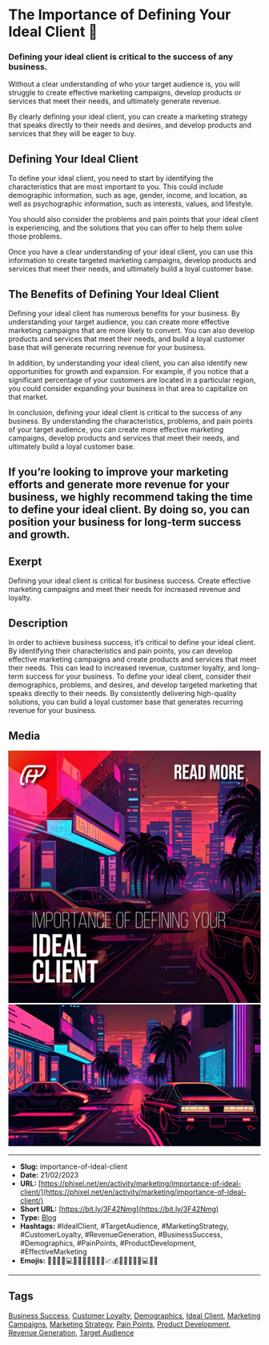 # The Importance of Defining Your Ideal Client 🤝
### Defining your ideal client is critical to the success of any business.

Without a clear understanding of who your target audience is, you will struggle to create effective marketing campaigns, develop products or services that meet their needs, and ultimately generate revenue.

By clearly defining your ideal client, you can create a marketing strategy that speaks directly to their needs and desires, and develop products and services that they will be eager to buy.

## Defining Your Ideal Client

To define your ideal client, you need to start by identifying the characteristics that are most important to you. This could include demographic information, such as age, gender, income, and location, as well as psychographic information, such as interests, values, and lifestyle.

You should also consider the problems and pain points that your ideal client is experiencing, and the solutions that you can offer to help them solve those problems.

Once you have a clear understanding of your ideal client, you can use this information to create targeted marketing campaigns, develop products and services that meet their needs, and ultimately build a loyal customer base.

## The Benefits of Defining Your Ideal Client

Defining your ideal client has numerous benefits for your business. By understanding your target audience, you can create more effective marketing campaigns that are more likely to convert. You can also develop products and services that meet their needs, and build a loyal customer base that will generate recurring revenue for your business.

In addition, by understanding your ideal client, you can also identify new opportunities for growth and expansion. For example, if you notice that a significant percentage of your customers are located in a particular region, you could consider expanding your business in that area to capitalize on that market.

In conclusion, defining your ideal client is critical to the success of any business. By understanding the characteristics, problems, and pain points of your target audience, you can create more effective marketing campaigns, develop products and services that meet their needs, and ultimately build a loyal customer base.

If you’re looking to improve your marketing efforts and generate more revenue for your business, we highly recommend taking the time to define your ideal client. By doing so, you can position your business for long-term success and growth.
------------
## Exerpt
Defining your ideal client is critical for business success. Create effective marketing campaigns and meet their needs for increased revenue and loyalty.
## Description
In order to achieve business success, it’s critical to define your ideal client. By identifying their characteristics and pain points, you can develop effective marketing campaigns and create products and services that meet their needs. This can lead to increased revenue, customer loyalty, and long-term success for your business. To define your ideal client, consider their demographics, problems, and desires, and develop targeted marketing that speaks directly to their needs. By consistently delivering high-quality solutions, you can build a loyal customer base that generates recurring revenue for your business.
## Media
<img src="media/ec506015/cover-importance-of-ideal-client.jpg" loading="lazy"><br>
<img src="media/6a07cb5e/ideal-client.jpg" loading="lazy"><br>

------------
- **Slug:** importance-of-ideal-client
- **Date:** 21/02/2023
- **URL:** [https://phixel.net/en/activity/marketing/importance-of-ideal-client/](https://phixel.net/en/activity/marketing/importance-of-ideal-client/)
- **Short URL:** [https://bit.ly/3F42Nmg](https://bit.ly/3F42Nmg)
- **Type:** [Blog](#blog)
- **Hashtags:** #IdealClient, #TargetAudience, #MarketingStrategy, #CustomerLoyalty, #RevenueGeneration, #BusinessSuccess, #Demographics, #PainPoints, #ProductDevelopment, #EffectiveMarketing
- **Emojis:** 🤝🤵👥👤💻👔🎁🧾🫵🏻👥💼📈💰🎯👩‍💼🧑‍💼💻🤝🔑

------------
## Tags
[Business Success](#business-success), [Customer Loyalty](#customer-loyalty), [Demographics](#demographics), [Ideal Client](#ideal-client), [Marketing Campaigns](#marketing-campaigns), [Marketing Strategy](#marketing-strategy), [Pain Points](#pain-points), [Product Development](#product-development), [Revenue Generation](#revenue-generation), [Target Audience](#target-audience)
